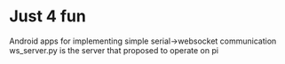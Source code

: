 # Just 4 fun
Android apps for implementing simple serial->websocket communication  
ws_server.py is the server that proposed to operate on pi
